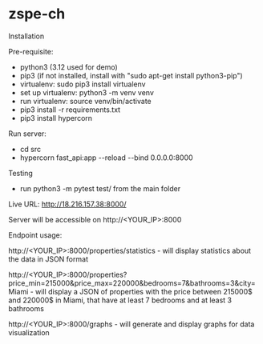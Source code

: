 # zspe-ch

Installation

Pre-requisite:
- python3 (3.12 used for demo)
- pip3 (if not installed, install with "sudo apt-get install python3-pip")
- virtualenv: sudo pip3 install virtualenv
- set up virtualenv: python3 -m venv venv
- run virtualenv: source venv/bin/activate
- pip3 install -r requirements.txt
- pip3 install hypercorn

Run server:
- cd src
- hypercorn fast_api:app --reload --bind 0.0.0.0:8000

Testing
- run python3 -m pytest test/ from the main folder

Live URL: http://18.216.157.38:8000/

Server will be accessible on
http://<YOUR_IP>:8000

Endpoint usage:

http://<YOUR_IP>:8000/properties/statistics - will display statistics about the data in JSON format

http://<YOUR_IP>:8000/properties?price_min=215000&price_max=220000&bedrooms=7&bathrooms=3&city=Miami - will display a JSON of properties with the price between 215000$ and 220000$ in Miami, that have at least 7 bedrooms and at least 3 bathrooms

http://<YOUR_IP>:8000/graphs - will generate and display graphs for data visualization
